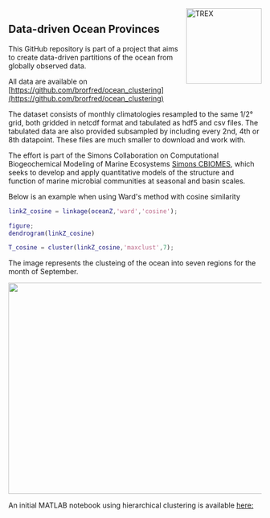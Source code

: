 <img src="https://i.imgur.com/Ei8KgYG.png" alt="TREX" height="150" align="right"/>

## Data-driven Ocean Provinces

This GitHub repository is part of a project that aims to create data-driven partitions of the ocean from globally observed
data. 

All data are available on [https://github.com/brorfred/ocean_clustering](https://github.com/brorfred/ocean_clustering)

The dataset consists of monthly climatologies resampled to the same 1/2° grid, both gridded in netcdf format and tabulated as hdf5 and csv files. The tabulated data are also provided subsampled by including every 2nd, 4th or 8th datapoint. These files are much smaller to download and work with.

The effort is part of the Simons Collaboration on Computational Biogeochemical Modeling of Marine Ecosystems [Simons CBIOMES](https://www.cbiomes.org), which seeks to develop and apply quantitative models of the structure and function of marine microbial communities at seasonal and basin scales.

Below is an example when using Ward's method with cosine similarity 

```Matlab
linkZ_cosine = linkage(oceanZ,'ward','cosine');

figure;
dendrogram(linkZ_cosine)

T_cosine = cluster(linkZ_cosine,'maxclust',7);
```
The image represents the clusteing of the ocean into seven regions for the month of September.

<p align="center">
  <img width="560" height="420" src="https://github.com/muellsen/OceanProvinces/blob/master/html/processOceanData_70.png">
</p>

An initial MATLAB notebook using hierarchical clustering is available [here:](http://htmlpreview.github.io/?https://github.com/muellsen/OceanProvinces/blob/master/html/processOceanData.html)
